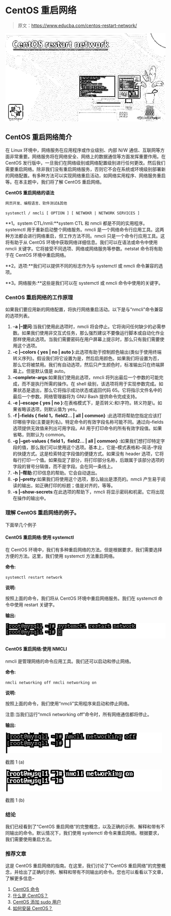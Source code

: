 # CentOS 重启网络

> 原文：<https://www.educba.com/centos-restart-network/>

![CentOS restart network](img/aef849157041030baec5b07bcb3ef4d4.png)



## CentOS 重启网络简介

在 Linux 环境中，网络服务在应用程序或作业级别、内部 N/W 通信、互联网等方面非常重要。网络服务将在网络安全、网络上的数据通信等方面发挥重要作用。在 CentOS 发行版中，一旦我们在网络级别或网络配置级别进行任何更改。然后我们需要重启网络。除非我们没有重启网络服务，否则它不会在系统或环境级别部署新的网络配置。有多种方法可以实现网络重启活动，如网络实用程序、网络服务重启等。在本主题中，我们将了解 CentOS 重启网络。

**CentOS 重启网络的语法**

<small>网页开发、编程语言、软件测试&其他</small>

`systemctl / nmcli [ OPTION ] [ NETWOKR | NETWORK SERVICES ]`

**1。system CTL/nmli:**system CTL 和 nmcli 都是不同的实用程序。systemctl 用于重新启动整个网络服务。nmcli 是一个网络命令行应用工具。这两种方法都会进行网络重启，但工作方法不同。nmcli 只是一个命令行应用工具。这将有助于从 CentOS 环境中获取网络详细信息。我们可以在语法或命令中使用 nmcli 关键字。它将接受不同选项、网络或网络服务等参数。netstat 命令将有助于在 CentOS 环境中重启网络。

**2。选项:**我们可以提供不同的标志作为与 systemctl 或 nmcli 命令兼容的选项。

**3。网络服务:**这些是我们可以在 systemctl 或 nmcli 命令中使用的关键字。

### CentOS 重启网络的工作原理

如果我们要应用新的网络配置，将执行网络重启活动。以下是与“nmcli”命令兼容的选项列表。

1.  –**a |–提问**:当我们使用此选项时，nmcli 将会停止。它将询问任何缺少的必需参数。如果我们使用非交互式任务，那么强烈建议不要像运行脚本或自动化作业那样使用此选项。当我们需要密码在用户屏幕上提示时，那么只有我们需要使用这个选项。
2.  **-c |–colors { yes | no | auto }**:此选项有助于控制颜色输出(类似于使用终端转义序列)。假设我们将它设置为是，然后启用颜色。如果我们将设置为否，那么它将被禁用。我们有自动选项，然后只产生颜色时，标准输出只在终端屏幕上。但是默认值是 auto。
3.  **–complete-args**:如果我们使用此选项，nmcli 将列出最后一个参数的可能完成，而不是执行所需的操作。在 shell 级别，该选项将用于实现参数完成。如果状态是退出，那么它将指示成功状态或返回代码 65。它将指示文件名中的最后一个参数。网络管理器将为 GNU Bash 提供命令完成支持。
4.  **-e |–escape { yes | no }**:在表格模式下，是否转义:和\字符。转义符是\。如果省略该选项，则默认值为 yes。
5.  **-f |–fields { field 1，field2… | all | common}** :此选项将帮助您指定应该打印哪些字段(主要是列名)。特定命令的有效字段名称可能不同。通过向–fields 选项提供无效值来列出可用字段。All 用于打印命令的所有有效字段值。如果省略，则默认为 common。
6.  **-g |–get-values { field 1，field2… | all | common}** :如果我们想打印特定字段的值，那么我们可以使用这个选项。基本上，它是–模式表格和–简洁–字段的快捷方式。这是检索特定字段值的便捷方式。如果没有 header 选项，它将每行打印一个值。如果指定了部分，将打印部分名称，后跟属于该部分选项的字段的冒号分隔值，而不是字段。会在同一条线上。
7.  **-h |–帮助**:打印信息的帮助。它会自动退出。
8.  **-p |–pretty**:如果我们将使用这个选项，那么输出是漂亮的。nmcli 产生易于阅读的输出，如正确打印的标题；值是对齐的，等等。
9.  **-s |–show-secrets**:在此选项的帮助下，nmcli 将显示密码和机密。它将出现在操作的输出中。

### 理解 CentOS 重启网络的例子。

下面举几个例子

#### CentOS 重启网络:使用 systemctl

在 CentOS 环境中，我们有多种重启网络的方法。但是根据要求，我们需要选择方便的方法。这里，我们使用 systemctl 方法重启网络。

**命令:**

`systemctl restart network`

**说明:**

按照上面的命令，我们将从 CentOS 环境中重启网络服务。我们在 systemctl 命令中使用 restart 关键字。

**输出:**

![CentOS restart network output 1](img/a1a31659b7ed6aa4528f52f0412f1128.png)



#### CentOS 重启网络:使用 NMCLI

nmcli 是管理网络的命令应用工具。我们还可以启动和停止网络。

**命令:**

`nmcli networking off
nmcli networking on`

**说明:**

按照上面的命令，我们使用“nmcli”实用程序来启动和停止网络。

注意:当我们运行“nmcli networking off”命令时，所有网络通信都将停止。

**输出:**

![CentOS restart network output 2.1](img/673d2acc9ded82653efae3592c691391.png)



截图 1 (a)

![CentOS restart network output 2.2](img/dd5ee79c6cd89864bb6b00a489cce495.png)



截图 1 (b)

### 结论

我们已经看到了“CentOS 重启网络”的完整概念，以及正确的示例、解释和带有不同输出的命令。默认情况下，我们使用 systemctl 命令来重启网络。根据要求，我们需要使用重启方法。

### 推荐文章

这是 CentOS 重启网络的指南。在这里，我们讨论了“CentOS 重启网络”的完整概念，并给出了正确的示例、解释和带有不同输出的命令。您也可以看看以下文章，了解更多信息–

1.  [CentOS 命令](https://www.educba.com/centos-commands/)
2.  [什么是 CentOS？](https://www.educba.com/what-is-centos/)
3.  [CentOS 添加 sudo 用户](https://www.educba.com/centos-add-sudo-user/)
4.  [如何安装 CentOS？](https://www.educba.com/install-centos/)





